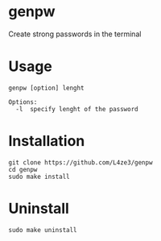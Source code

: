 # genpw
Create strong passwords in the terminal

# Usage

    genpw [option] lenght
    
    Options:
      -l  specify lenght of the password

# Installation

    git clone https://github.com/L4ze3/genpw
    cd genpw
    sudo make install

# Uninstall
    sudo make uninstall
